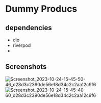 # Dummy Producs

## dependencies
  - dio
  - riverpod
  - 

## Screenshots
![Screenshot_2023-10-24-15-45-50-46_d28d3c2390de56e18d34c2c2aa12c9f6](https://github.com/priyaranjan12345/dummy_products/assets/47207977/cadda8c7-b97a-4aad-bacf-0a8d415ece12)
![Screenshot_2023-10-24-15-45-40-60_d28d3c2390de56e18d34c2c2aa12c9f6](https://github.com/priyaranjan12345/dummy_products/assets/47207977/41b8d677-2451-4630-872c-e2b5663a852e)
